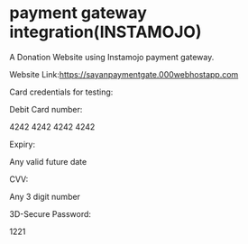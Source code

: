 # payment gateway integration(INSTAMOJO)
A  Donation Website using Instamojo payment gateway.

Website Link:https://sayanpaymentgate.000webhostapp.com

Card credentials for testing:

Debit Card number:

4242 4242 4242 4242

Expiry:

Any valid future date

CVV:

Any 3 digit number

3D-Secure Password:

1221
